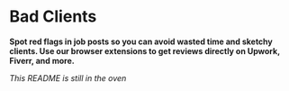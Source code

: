 # Bad Clients

**Spot red flags in job posts so you can avoid wasted time and sketchy clients. Use our browser extensions to get reviews directly on Upwork, Fiverr, and more.**

_This README is still in the oven_
